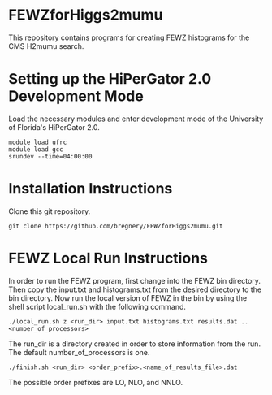 FEWZforHiggs2mumu
=================

This repository contains programs for creating FEWZ histograms for the CMS H2mumu search.

Setting up the HiPerGator 2.0 Development Mode
==============================================

Load the necessary modules and enter development mode of the University of Florida's HiPerGator 2.0.

    module load ufrc
    module load gcc
    srundev --time=04:00:00

Installation Instructions
=========================

Clone this git repository.

    git clone https://github.com/bregnery/FEWZforHiggs2mumu.git

FEWZ Local Run Instructions
===========================

In order to run the FEWZ program, first change into the FEWZ bin directory. Then copy the input.txt and histograms.txt from the desired directory to the bin directory. Now run the local version of FEWZ in the bin by using the shell script local_run.sh with the following command.

    ./local_run.sh z <run_dir> input.txt histograms.txt results.dat .. <number_of_processors>

The run_dir is a directory created in order to store information from the run. The default number_of_processors is one.

    ./finish.sh <run_dir> <order_prefix>.<name_of_results_file>.dat

The possible order prefixes are LO, NLO, and NNLO.

 
